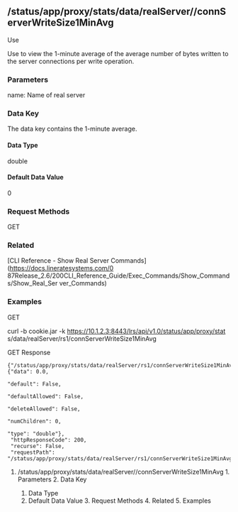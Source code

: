 ## /status/app/proxy/stats/data/realServer/<name>/connServerWriteSize1MinAvg

Use

Use to view the 1-minute average of the average number of bytes written to the
server connections per write operation.

### Parameters

name: Name of real server

### Data Key

The data key contains the 1-minute average.

#### Data Type

double

#### Default Data Value

0

### Request Methods

GET

### Related

[CLI Reference - Show Real Server Commands](https://docs.lineratesystems.com/0
87Release_2.6/200CLI_Reference_Guide/Exec_Commands/Show_Commands/Show_Real_Ser
ver_Commands)

### Examples

GET

curl -b cookie.jar -k https://10.1.2.3:8443/lrs/api/v1.0/status/app/proxy/stat
s/data/realServer/rs1/connServerWriteSize1MinAvg

GET Response

    
    
    {"/status/app/proxy/stats/data/realServer/rs1/connServerWriteSize1MinAvg": {"data": 0.0,
                                                                                      "default": False,
                                                                                      "defaultAllowed": False,
                                                                                      "deleteAllowed": False,
                                                                                      "numChildren": 0,
                                                                                      "type": "double"},
     "httpResponseCode": 200,
     "recurse": False,
     "requestPath": "/status/app/proxy/stats/data/realServer/rs1/connServerWriteSize1MinAvg"}
    

  1. /status/app/proxy/stats/data/realServer/<name>/connServerWriteSize1MinAvg
    1. Parameters
    2. Data Key
      1. Data Type
      2. Default Data Value
    3. Request Methods
    4. Related
    5. Examples

